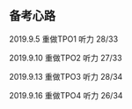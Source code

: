 ## 备考心路
2019.9.5
重做TPO1 听力		28/33

2019.9.10
重做TPO2 听力		27/33

2019.9.13
重做TPO3 听力		28/34

2019.9.16
重做TPO4 听力		26/34

